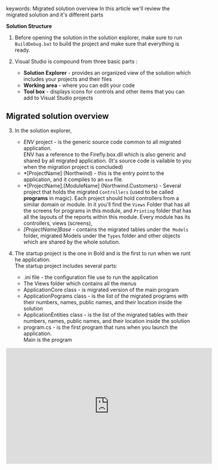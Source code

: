 keywords: Migrated solution overview
In this article we'll review the migrated solution and it's different parts

**Solution Structure**

1.  Before opening the solution in the solution explorer, make sure to run `BuildDebug.bat` to build the project and make sure that everything is ready.

2.	Visual Studio is compound from three basic parts :  
    - **Solution Explorer** - provides an organized view of the solution which includes your projects and their files  
	- **Working area** - where you can edit your code  
	- **Tool box** - displays icons for controls and other items that you can add to Visual Studio projects  
     
## Migrated solution overview
3. In the solution explorer,  
	- *ENV* project - is the generic source code common to all migrated application.  
       ENV has a reference to the Firefly.box.dll which is also generic and shared by all migrated application. (It's source code is vailable to you when the migration project is concluded)
	- *[ProjectName] (Northwind) - this is the entry point to the application, and it compiles to an `exe` file.
	- *[ProjectName].[ModuleName] (Northwind.Customers) - Several project that holds the migrated `Controllers` (used to be called **programs** in magic). Each project should hold controllers from a similar domain or module.
	In it you'll find the `Views` Folder that has all the screens for programs in this module, and `Printing` folder that has all the layouts of the reports within this module.
       Every module has its controllers, views (screens),  
	- *[ProjectName]Base* - contains the migrated tables under the` Models` folder, migrated Models under the `Types` folder and other objects which are shared by the whole solution.  

4. The startup project is the one in Bold and is the first to run when we runt he application.  
   The startup project includes several parts:
	 - .ini file - the configuration file use to run the application  
	 - The Views folder which contains all the menus  
	 - ApplicationCore class - is migrated version of the main program  
	 - ApplicationPograms class - is the list of the migrated programs with their numbers, names, public names, and their location inside the solution  
	 - ApplicationEntities class - is the list of the migrated tables with their numbers, names, public names, and their location inside the solution  
	 - program.cs - is the first program that runs when you launch the application.  
       Main is the program   
     

<iframe width="560" height="315" src="https://www.youtube.com/embed/ztHuX9ncvTY?list=PL1DEQjXG2xnKI3TL-gsy91eXbh3ytOt6h" frameborder="0" allowfullscreen></iframe>


